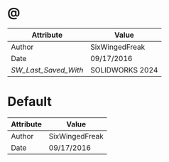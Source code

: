 # @
| Attribute | Value |
| ---  | ---     |
| Author | SixWingedFreak |
| Date | 09/17/2016 |
| _SW_Last_Saved_With_ | SOLIDWORKS 2024 |
# Default
| Attribute | Value |
| ---  | ---     |
| Author | SixWingedFreak |
| Date | 09/17/2016 |
